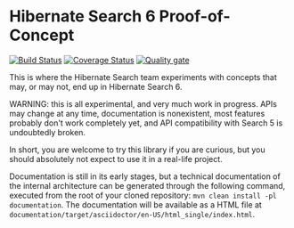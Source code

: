 # Hibernate Search 6 Proof-of-Concept

[![Build Status](https://travis-ci.org/hibernate/hibernate-search-6-poc.svg?branch=master)](https://travis-ci.org/hibernate/hibernate-search-6-poc)
[![Coverage Status](https://coveralls.io/repos/github/hibernate/hibernate-search-6-poc/badge.svg?branch=master)](https://coveralls.io/github/hibernate/hibernate-search-6-poc?branch=master)
[![Quality gate](https://sonarcloud.io/api/project_badges/measure?project=org.hibernate.search.v6poc%3Ahibernate-search-parent&metric=alert_status)](https://sonarcloud.io/dashboard?id=org.hibernate.search.v6poc%3Ahibernate-search-parent)

This is where the Hibernate Search team experiments with concepts that may,
or may not, end up in Hibernate Search 6.

WARNING: this is all experimental, and very much work in progress.
APIs may change at any time, documentation is nonexistent,
most features probably don't work completely yet,
and API compatibility with Search 5 is undoubtedly broken.

In short, you are welcome to try this library if you are curious,
but you should absolutely not expect to use it in a real-life project.

Documentation is still in its early stages,
but a technical documentation of the internal architecture can be generated through the following command,
executed from the root of your cloned repository: `mvn clean install -pl documentation`.
The documentation will be available as a HTML file at `documentation/target/asciidoctor/en-US/html_single/index.html`.
